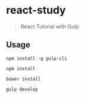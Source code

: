 # react-study

> React Tutorial with Gulp

## Usage

```
npm install -g gulp-cli
```

```
npm install
```

```
bower install
```

```
gulp develop
```
